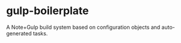 # gulp-boilerplate
A Note+Gulp build system based on configuration objects and auto-generated tasks.
